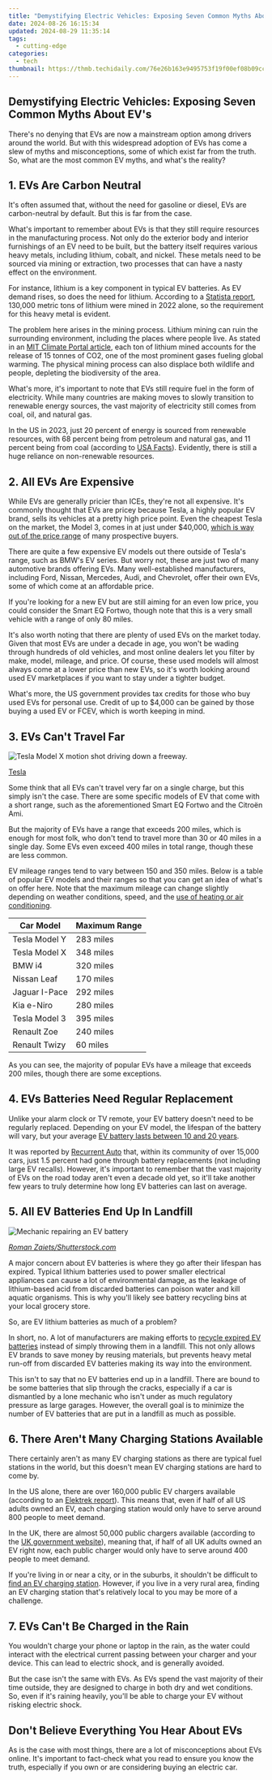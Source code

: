 ```yaml
---
title: "Demystifying Electric Vehicles: Exposing Seven Common Myths About EV's"
date: 2024-08-26 16:15:34
updated: 2024-08-29 11:35:14
tags:
  - cutting-edge
categories:
  - tech
thumbnail: https://thmb.techidaily.com/76e26b163e9495753f19f00ef08b09cc2666b4e5eaf0daac99a2adb1ba5e0f35.jpg
---
```


## Demystifying Electric Vehicles: Exposing Seven Common Myths About EV's

There's no denying that EVs are now a mainstream option among drivers around the world. But with this widespread adoption of EVs has come a slew of myths and misconceptions, some of which exist far from the truth. So, what are the most common EV myths, and what's the reality?

##  1\. EVs Are Carbon Neutral

 It's often assumed that, without the need for gasoline or diesel, EVs are carbon-neutral by default. But this is far from the case.

 What's important to remember about EVs is that they still require resources in the manufacturing process. Not only do the exterior body and interior furnishings of an EV need to be built, but the battery itself requires various heavy metals, including lithium, cobalt, and nickel. These metals need to be sourced via mining or extraction, two processes that can have a nasty effect on the environment.

 For instance, lithium is a key component in typical EV batteries. As EV demand rises, so does the need for lithium. According to a [Statista report](https://www.statista.com/statistics/606684/world-production-of-lithium/), 130,000 metric tons of lithium were mined in 2022 alone, so the requirement for this heavy metal is evident.

 The problem here arises in the mining process. Lithium mining can ruin the surrounding environment, including the places where people live. As stated in an [MIT Climate Portal article](https://climate.mit.edu/ask-mit/how-much-co2-emitted-manufacturing-batteries), each ton of lithium mined accounts for the release of 15 tonnes of CO2, one of the most prominent gases fueling global warming. The physical mining process can also displace both wildlife and people, depleting the biodiversity of the area.

 What's more, it's important to note that EVs still require fuel in the form of electricity. While many countries are making moves to slowly transition to renewable energy sources, the vast majority of electricity still comes from coal, oil, and natural gas.

 In the US in 2023, just 20 percent of energy is sourced from renewable resources, with 68 percent being from petroleum and natural gas, and 11 percent being from coal (according to [USA Facts](https://tech-hub.techidaily.com/transforming-daily-life-the-ultimate-guide-to-enhancing-your-lifestyle-with-chatgpt/)). Evidently, there is still a huge reliance on non-renewable resources.

##  2\. All EVs Are Expensive

 While EVs are generally pricier than ICEs, they're not all expensive. It's commonly thought that EVs are pricey because Tesla, a highly popular EV brand, sells its vehicles at a pretty high price point. Even the cheapest Tesla on the market, the Model 3, comes in at just under $40,000, [which is way out of the price range](https://on-screen-recording.techidaily.com/updated-2024-approved-silence-issue-fixing-audio-absence-in-obs/) of many prospective buyers.

 There are quite a few expensive EV models out there outside of Tesla's range, such as BMW's EV series. But worry not, these are just two of many automotive brands offering EVs. Many well-established manufacturers, including Ford, Nissan, Mercedes, Audi, and Chevrolet, offer their own EVs, some of which come at an affordable price.

 If you're looking for a new EV but are still aiming for an even low price, you could consider the Smart EQ Fortwo, though note that this is a very small vehicle with a range of only 80 miles.

 It's also worth noting that there are plenty of used EVs on the market today. Given that most EVs are under a decade in age, you won't be wading through hundreds of old vehicles, and most online dealers let you filter by make, model, mileage, and price. Of course, these used models will almost always come at a lower price than new EVs, so it's worth looking around used EV marketplaces if you want to stay under a tighter budget.

 What's more, the US government provides tax credits for those who buy used EVs for personal use. Credit of up to $4,000 can be gained by those buying a used EV or FCEV, which is worth keeping in mind.

##  3\. EVs Can't Travel Far

![Tesla Model X motion shot driving down a freeway.](https://static1.howtogeekimages.com/wordpress/wp-content/uploads/2023/10/model-x-in-motion.jpg) 

[Tesla](https://www.tesla.com/modelx)

 Some think that all EVs can't travel very far on a single charge, but this simply isn't the case. There are some specific models of EV that come with a short range, such as the aforementioned Smart EQ Fortwo and the Citroën Ami.

 But the majority of EVs have a range that exceeds 200 miles, which is enough for most folk, who don't tend to travel more than 30 or 40 miles in a single day. Some EVs even exceed 400 miles in total range, though these are less common.

 EV mileage ranges tend to vary between 150 and 350 miles. Below is a table of popular EV models and their ranges so that you can get an idea of what's on offer here. Note that the maximum mileage can change slightly depending on weather conditions, speed, and the [use of heating or air conditioning](https://vimeo-videos.techidaily.com/chaptered-videos-on-vimeo-a-comprehensible-guide/).

| **Car Model** | **Maximum Range** |
| ------------- | ----------------- |
| Tesla Model Y | 283 miles         |
| Tesla Model X | 348 miles         |
| BMW i4        | 320 miles         |
| Nissan Leaf   | 170 miles         |
| Jaguar I-Pace | 292 miles         |
| Kia e-Niro    | 280 miles         |
| Tesla Model 3 | 395 miles         |
| Renault Zoe   | 240 miles         |
| Renault Twizy | 60 miles          |

 As you can see, the majority of popular EVs have a mileage that exceeds 200 miles, though there are some exceptions.

##  4\. EVs Batteries Need Regular Replacement

 Unlike your alarm clock or TV remote, your EV battery doesn't need to be regularly replaced. Depending on your EV model, the lifespan of the battery will vary, but your average [EV battery lasts between 10 and 20 years](https://tech-hub.techidaily.com/transforming-daily-life-the-ultimate-guide-to-enhancing-your-lifestyle-with-chatgpt/).

 It was reported by [Recurrent Auto](https://www.recurrentauto.com/research/how-long-do-ev-batteries-last) that, within its community of over 15,000 cars, just 1.5 percent had gone through battery replacements (not including large EV recalls). However, it's important to remember that the vast majority of EVs on the road today aren't even a decade old yet, so it'll take another few years to truly determine how long EV batteries can last on average.

##  5\. All EV Batteries End Up In Landfill

![Mechanic repairing an EV battery](https://static1.howtogeekimages.com/wordpress/wp-content/uploads/2022/03/4f1be97e.jpg) 

_[Roman Zaiets/Shutterstock.com](https://www.shutterstock.com/image-photo/charging-batteries-elecric-motor-disassembling-battery-739515940)_

 A major concern about EV batteries is where they go after their lifespan has expired. Typical lithium batteries used to power smaller electrical appliances can cause a lot of environmental damage, as the leakage of lithium-based acid from discarded batteries can poison water and kill aquatic organisms. This is why you'll likely see battery recycling bins at your local grocery store.

 So, are EV lithium batteries as much of a problem?

 In short, no. A lot of manufacturers are making efforts to [recycle expired EV batteries](https://tech-revival.techidaily.com/how-to-effectively-use-chatgpt-in-your-freelance-writing-career/) instead of simply throwing them in a landfill. This not only allows EV brands to save money by reusing materials, but prevents heavy metal run-off from discarded EV batteries making its way into the environment.

 This isn't to say that no EV batteries end up in a landfill. There are bound to be some batteries that slip through the cracks, especially if a car is dismantled by a lone mechanic who isn't under as much regulatory pressure as large garages. However, the overall goal is to minimize the number of EV batteries that are put in a landfill as much as possible.

##  6\. There Aren't Many Charging Stations Available

 There certainly aren't as many EV charging stations as there are typical fuel stations in the world, but this doesn't mean EV charging stations are hard to come by.

 In the US alone, there are over 160,000 public EV chargers available (according to an [Elektrek report](https://electrek.co/2023/01/09/heres-how-many-ev-chargers-the-us-has-and-how-many-it-needs/)). This means that, even if half of all US adults owned an EV, each charging station would only have to serve around 800 people to meet demand.

 In the UK, there are almost 50,000 public chargers available (according to the [UK government website](https://maps.dft.gov.uk/ev-charging-map/index.html)), meaning that, if half of all UK adults owned an EV right now, each public charger would only have to serve around 400 people to meet demand.

 If you're living in or near a city, or in the suburbs, it shouldn't be difficult to [find an EV charging station](https://techidaily.com/how-to-transfer-whatsapp-from-apple-iphone-13-to-other-iphone-15-pro-max-devices-drfone-by-drfone-transfer-whatsapp-from-ios-transfer-whatsapp-from-ios/). However, if you live in a very rural area, finding an EV charging station that's relatively local to you may be more of a challenge.

##  7\. EVs Can't Be Charged in the Rain

 You wouldn't charge your phone or laptop in the rain, as the water could interact with the electrical current passing between your charger and your device. This can lead to electric shock, and is generally avoided.

 But the case isn't the same with EVs. As EVs spend the vast majority of their time outside, they are designed to charge in both dry and wet conditions. So, even if it's raining heavily, you'll be able to charge your EV without risking electric shock.

##  Don't Believe Everything You Hear About EVs

 As is the case with most things, there are a lot of misconceptions about EVs online. It's important to fact-check what you read to ensure you know the truth, especially if you own or are considering buying an electric car.

<ins class="adsbygoogle"
     style="display:block"
     data-ad-format="autorelaxed"
     data-ad-client="ca-pub-7571918770474297"
     data-ad-slot="1223367746"></ins>



<ins class="adsbygoogle"
     style="display:block"
     data-ad-client="ca-pub-7571918770474297"
     data-ad-slot="8358498916"
     data-ad-format="auto"
     data-full-width-responsive="true"></ins>
